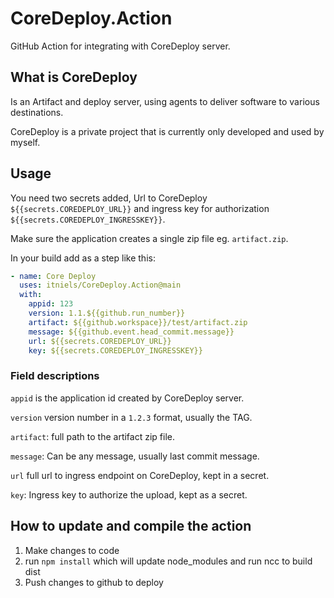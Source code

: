 # CoreDeploy.Action
GitHub Action for integrating with CoreDeploy server.

## What is CoreDeploy 
Is an Artifact and deploy server, using agents to deliver software to various destinations.

CoreDeploy is a private project that is currently only developed and used by myself.

## Usage
You need two secrets added, Url to CoreDeploy `${{secrets.COREDEPLOY_URL}}` and ingress key for authorization `${{secrets.COREDEPLOY_INGRESSKEY}}`.

Make sure the application creates a single zip file eg. `artifact.zip`.

In your build add as a step like this:
```yml
- name: Core Deploy
  uses: itniels/CoreDeploy.Action@main
  with:
    appid: 123
    version: 1.1.${{github.run_number}}
    artifact: ${{github.workspace}}/test/artifact.zip
    message: ${{github.event.head_commit.message}}
    url: ${{secrets.COREDEPLOY_URL}}
    key: ${{secrets.COREDEPLOY_INGRESSKEY}}
```

### Field descriptions
`appid` is the application id created by CoreDeploy server.

`version` version number in a `1.2.3` format, usually the TAG.

`artifact`: full path to the artifact zip file.

`message`: Can be any message, usually last commit message.

`url` full url to ingress endpoint on CoreDeploy, kept in a secret.

`key`: Ingress key to authorize the upload, kept as a secret.

## How to update and compile the action
1) Make changes to code
2) run `npm install` which will update node_modules and run ncc to build dist
3) Push changes to github to deploy
